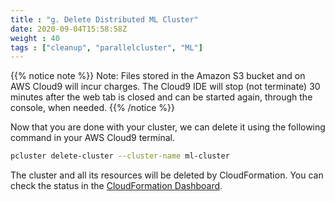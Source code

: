 ```yaml
---
title : "g. Delete Distributed ML Cluster"
date: 2020-09-04T15:58:58Z
weight : 40
tags : ["cleanup", "parallelcluster", "ML"]
---
```


{{% notice note %}}
Note: Files stored in the Amazon S3 bucket and on AWS Cloud9 will incur charges. The Cloud9 IDE will stop (not terminate) 30 minutes after the web tab is closed and can be started again, through the console, when needed.
{{% /notice %}}

Now that you are done with your cluster, we can delete it using the following command in your AWS Cloud9 terminal.

```bash
pcluster delete-cluster --cluster-name ml-cluster
```

The cluster and all its resources will be deleted by CloudFormation. You can check the status in the [CloudFormation Dashboard](https://console.aws.amazon.com/cloudformation).
